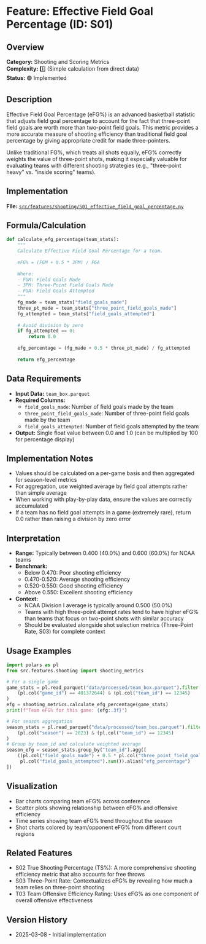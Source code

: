 # Feature: Effective Field Goal Percentage (ID: S01)

## Overview
**Category:** Shooting and Scoring Metrics  
**Complexity:** 1️⃣ (Simple calculation from direct data)  
**Status:** 🟢 Implemented

## Description
Effective Field Goal Percentage (eFG%) is an advanced basketball statistic that adjusts field goal percentage to account for the fact that three-point field goals are worth more than two-point field goals. This metric provides a more accurate measure of shooting efficiency than traditional field goal percentage by giving appropriate credit for made three-pointers.

Unlike traditional FG%, which treats all shots equally, eFG% correctly weights the value of three-point shots, making it especially valuable for evaluating teams with different shooting strategies (e.g., "three-point heavy" vs. "inside scoring" teams).

## Implementation
**File:** [`src/features/shooting/S01_effective_field_goal_percentage.py`](../../../src/features/shooting/S01_effective_field_goal_percentage.py)

## Formula/Calculation
```python
def calculate_efg_percentage(team_stats):
    """
    Calculate Effective Field Goal Percentage for a team.
    
    eFG% = (FGM + 0.5 * 3PM) / FGA
    
    Where:
    - FGM: Field Goals Made
    - 3PM: Three-Point Field Goals Made
    - FGA: Field Goals Attempted
    """
    fg_made = team_stats["field_goals_made"]
    three_pt_made = team_stats["three_point_field_goals_made"]
    fg_attempted = team_stats["field_goals_attempted"]
    
    # Avoid division by zero
    if fg_attempted == 0:
        return 0.0
    
    efg_percentage = (fg_made + 0.5 * three_pt_made) / fg_attempted
    
    return efg_percentage
```

## Data Requirements
- **Input Data:** `team_box.parquet`
- **Required Columns:** 
  - `field_goals_made`: Number of field goals made by the team
  - `three_point_field_goals_made`: Number of three-point field goals made by the team
  - `field_goals_attempted`: Number of field goals attempted by the team
- **Output:** Single float value between 0.0 and 1.0 (can be multiplied by 100 for percentage display)

## Implementation Notes
- Values should be calculated on a per-game basis and then aggregated for season-level metrics
- For aggregation, use weighted average by field goal attempts rather than simple average
- When working with play-by-play data, ensure the values are correctly accumulated
- If a team has no field goal attempts in a game (extremely rare), return 0.0 rather than raising a division by zero error

## Interpretation
- **Range:** Typically between 0.400 (40.0%) and 0.600 (60.0%) for NCAA teams
- **Benchmark:** 
  - Below 0.470: Poor shooting efficiency
  - 0.470-0.520: Average shooting efficiency
  - 0.520-0.550: Good shooting efficiency
  - Above 0.550: Excellent shooting efficiency
- **Context:** 
  - NCAA Division I average is typically around 0.500 (50.0%)
  - Teams with high three-point attempt rates tend to have higher eFG% than teams that focus on two-point shots with similar accuracy
  - Should be evaluated alongside shot selection metrics (Three-Point Rate, S03) for complete context

## Usage Examples
```python
import polars as pl
from src.features.shooting import shooting_metrics

# For a single game
game_stats = pl.read_parquet("data/processed/team_box.parquet").filter(
    (pl.col("game_id") == 401372644) & (pl.col("team_id") == 12345)
)
efg = shooting_metrics.calculate_efg_percentage(game_stats)
print(f"Team eFG% for this game: {efg:.3f}")

# For season aggregation
season_stats = pl.read_parquet("data/processed/team_box.parquet").filter(
    (pl.col("season") == 2023) & (pl.col("team_id") == 12345)
)
# Group by team_id and calculate weighted average
season_efg = season_stats.group_by("team_id").agg([
    ((pl.col("field_goals_made") + 0.5 * pl.col("three_point_field_goals_made")).sum() / 
     pl.col("field_goals_attempted").sum()).alias("efg_percentage")
])
```

## Visualization
- Bar charts comparing team eFG% across conference
- Scatter plots showing relationship between eFG% and offensive efficiency
- Time series showing team eFG% trend throughout the season
- Shot charts colored by team/opponent eFG% from different court regions

## Related Features
- S02 True Shooting Percentage (TS%): A more comprehensive shooting efficiency metric that also accounts for free throws
- S03 Three-Point Rate: Contextualizes eFG% by revealing how much a team relies on three-point shooting
- T03 Team Offensive Efficiency Rating: Uses eFG% as one component of overall offensive effectiveness

## Version History
- 2025-03-08 - Initial implementation 